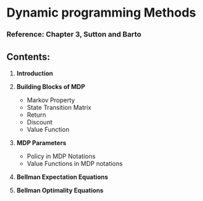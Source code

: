 
# Dynamic programming Methods

### Reference: Chapter 3, Sutton and Barto

## Contents:

1) **Introduction**

2) **Building Blocks of MDP**
	* Markov Property
	* State Transition Matrix
	* Return
	* Discount
	* Value Function

3) **MDP Parameters**
	* Policy in MDP Notations
	* Value Functions in MDP notations

4) **Bellman Expectation Equations**

5) **Bellman Optimality Equations**

